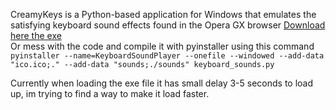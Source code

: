 CreamyKeys is a Python-based application for Windows that emulates the satisfying keyboard sound effects found in the Opera GX browser
<a href="https://github.com/MeepCastana/CreamyKeys/releases/download/v1/KeyboardSoundPlayer.exe">Download here the exe </a> <br>Or mess with the code and compile it with pyinstaller using this command ``pyinstaller --name=KeyboardSoundPlayer --onefile --windowed --add-data "ico.ico;." --add-data "sounds;./sounds" keyboard_sounds.py``

Currently when loading the exe file it has small delay 3-5 seconds to load up, im trying to find a way to make it load faster.
